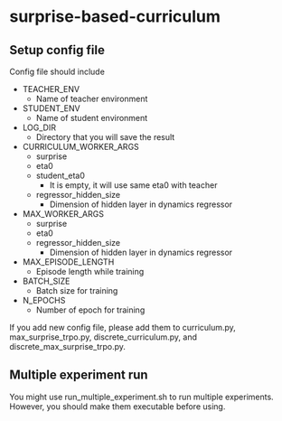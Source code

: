 # surprise-based-curriculum


## Setup config file
Config file should include 
* TEACHER_ENV
    * Name of teacher environment
* STUDENT_ENV
    * Name of student environment
* LOG_DIR
    * Directory that you will save the result
* CURRICULUM_WORKER_ARGS
    * surprise
    * eta0
    * student_eta0
        * It is empty, it will use same eta0 with teacher
    * regressor_hidden_size
        * Dimension of hidden layer in dynamics regressor
* MAX_WORKER_ARGS
    * surprise
    * eta0
    * regressor_hidden_size
        * Dimension of hidden layer in dynamics regressor
* MAX_EPISODE_LENGTH
    * Episode length while training
* BATCH_SIZE
    * Batch size for training
* N_EPOCHS
    * Number of epoch for training

If you add new config file, please add them to curriculum.py, max_surprise_trpo.py, discrete_curriculum.py, and discrete_max_surprise_trpo.py.

## Multiple experiment run
You might use run_multiple_experiment.sh to run multiple experiments. However, you should make them executable before using.

